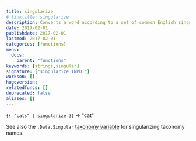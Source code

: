 ```yaml
---
title: singularize
# linktitle: singularize
description: Converts a word according to a set of common English singularization rules.
date: 2017-02-01
publishdate: 2017-02-01
lastmod: 2017-02-01
categories: [functions]
menu:
  docs:
    parent: "functions"
keywords: [strings,singular]
signature: ["singularize INPUT"]
workson: []
hugoversion:
relatedfuncs: []
deprecated: false
aliases: []
---
```


`{{ "cats" | singularize }}` → "cat"

See also the `.Data.Singular` [taxonomy variable](/variables/taxonomy/) for singularizing taxonomy names.
